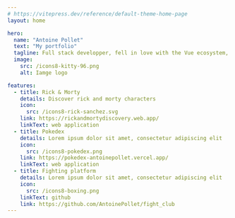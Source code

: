 ```yaml
---
# https://vitepress.dev/reference/default-theme-home-page
layout: home

hero:
  name: "Antoine Pollet"
  text: "My portfolio"
  tagline: Full stack developper, fell in love with the Vue ecosystem, beside programming I like to 
  image:
    src: /icons8-kitty-96.png
    alt: Iamge logo

features:
  - title: Rick & Morty
    details: Discover rick and morty characters
    icon: 
      src: /icons8-rick-sanchez.svg
    link: https://rickandmortydiscovery.web.app/
    linkText: web application
  - title: Pokedex
    details: Lorem ipsum dolor sit amet, consectetur adipiscing elit
    icon: 
      src: /icons8-pokedex.png
    link: https://pokedex-antoinepollet.vercel.app/
    linkText: web application
  - title: Fighting platform
    details: Lorem ipsum dolor sit amet, consectetur adipiscing elit
    icon: 
      src: /icons8-boxing.png
    linkText: github
    link: https://github.com/AntoinePollet/fight_club
---
```


